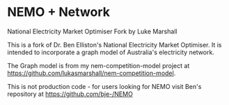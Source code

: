 # NEMO + Network
National Electricity Market Optimiser
Fork by Luke Marshall

This is a fork of Dr. Ben Elliston's National Electricity Market Optimiser. It is intended to incorporate a graph model of Australia's electricity network.

The Graph model is from my nem-competition-model project at https://github.com/lukasmarshall/nem-competition-model.

This is not production code - for users looking for NEMO visit Ben's repository at https://github.com/bje-/NEMO
